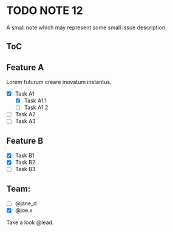 # TODO __**NOTE** 12__

A small note which may represent some small issue description.

## ToC

## Feature A

Lorem futurum creare inovatum instantus.

- [x] Task A1
    - [x] Task A1.1
    - [ ] Task A1.2
- [ ] Task A2
- [ ] Task A3

## Feature B

- [x] Task B1
- [x] Task B2
- [ ] Task B3

## Team:

- [ ] @jane_d
- [x] @joe.x

Take a look @lead.

